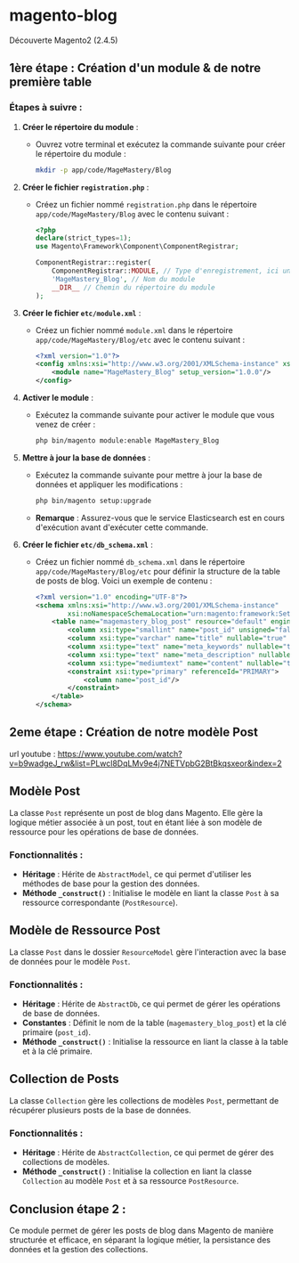 # magento-blog
Découverte Magento2 (2.4.5)

## 1ère étape : Création d'un module & de notre première table

### Étapes à suivre :

1. **Créer le répertoire du module** :
   - Ouvrez votre terminal et exécutez la commande suivante pour créer le répertoire du module :
     ```bash
     mkdir -p app/code/MageMastery/Blog
     ```

2. **Créer le fichier `registration.php`** :
   - Créez un fichier nommé `registration.php` dans le répertoire `app/code/MageMastery/Blog` avec le contenu suivant :
     ```php
     <?php 
     declare(strict_types=1);
     use Magento\Framework\Component\ComponentRegistrar;

     ComponentRegistrar::register(
         ComponentRegistrar::MODULE, // Type d'enregistrement, ici un module
         'MageMastery_Blog', // Nom du module
         __DIR__ // Chemin du répertoire du module
     );
     ```

3. **Créer le fichier `etc/module.xml`** :
   - Créez un fichier nommé `module.xml` dans le répertoire `app/code/MageMastery/Blog/etc` avec le contenu suivant :
     ```xml
     <?xml version="1.0"?>
     <config xmlns:xsi="http://www.w3.org/2001/XMLSchema-instance" xsi:noNamespaceSchemaLocation="urn:magento:framework:Module/etc/module.xsd">
         <module name="MageMastery_Blog" setup_version="1.0.0"/>
     </config>
     ```

4. **Activer le module** :
   - Exécutez la commande suivante pour activer le module que vous venez de créer :
     ```bash
     php bin/magento module:enable MageMastery_Blog
     ```

5. **Mettre à jour la base de données** :
   - Exécutez la commande suivante pour mettre à jour la base de données et appliquer les modifications :
     ```bash
     php bin/magento setup:upgrade
     ```
   - **Remarque** : Assurez-vous que le service Elasticsearch est en cours d'exécution avant d'exécuter cette commande.

6. **Créer le fichier `etc/db_schema.xml`** :
   - Créez un fichier nommé `db_schema.xml` dans le répertoire `app/code/MageMastery/Blog/etc` pour définir la structure de la table de posts de blog. Voici un exemple de contenu :
     ```xml
     <?xml version="1.0" encoding="UTF-8"?>
     <schema xmlns:xsi="http://www.w3.org/2001/XMLSchema-instance"
             xsi:noNamespaceSchemaLocation="urn:magento:framework:Setup/Declaration/Schema/etc/schema.xsd">
         <table name="magemastery_blog_post" resource="default" engine="innodb" comment="MageMastery Blog Post table">
             <column xsi:type="smallint" name="post_id" unsigned="false" nullable="false" identity="true"/>
             <column xsi:type="varchar" name="title" nullable="true" length="255" comment="titre du post"/>
             <column xsi:type="text" name="meta_keywords" nullable="true" comment="mots clés du post"/>
             <column xsi:type="text" name="meta_description" nullable="true" comment="description du post"/>
             <column xsi:type="mediumtext" name="content" nullable="true" comment="contenu du post"/>
             <constraint xsi:type="primary" referenceId="PRIMARY">
                 <column name="post_id"/>
             </constraint>
         </table>
     </schema>
     ```


## 2eme étape : Création de notre modèle Post
url youtube : https://www.youtube.com/watch?v=b9wadgeJ_rw&list=PLwcl8DqLMv9e4j7NETVpbG2BtBkqsxeor&index=2

## Modèle Post
La classe `Post` représente un post de blog dans Magento. Elle gère la logique métier associée à un post, tout en étant liée à son modèle de ressource pour les opérations de base de données.

### Fonctionnalités :
- **Héritage** : Hérite de `AbstractModel`, ce qui permet d'utiliser les méthodes de base pour la gestion des données.
- **Méthode `_construct()`** : Initialise le modèle en liant la classe `Post` à sa ressource correspondante (`PostResource`).

## Modèle de Ressource Post
La classe `Post` dans le dossier `ResourceModel` gère l'interaction avec la base de données pour le modèle `Post`.

### Fonctionnalités :
- **Héritage** : Hérite de `AbstractDb`, ce qui permet de gérer les opérations de base de données.
- **Constantes** : Définit le nom de la table (`magemastery_blog_post`) et la clé primaire (`post_id`).
- **Méthode `_construct()`** : Initialise la ressource en liant la classe à la table et à la clé primaire.

## Collection de Posts
La classe `Collection` gère les collections de modèles `Post`, permettant de récupérer plusieurs posts de la base de données.

### Fonctionnalités :
- **Héritage** : Hérite de `AbstractCollection`, ce qui permet de gérer des collections de modèles.
- **Méthode `_construct()`** : Initialise la collection en liant la classe `Collection` au modèle `Post` et à sa ressource `PostResource`.

## Conclusion étape 2 :
Ce module permet de gérer les posts de blog dans Magento de manière structurée et efficace, en séparant la logique métier, la persistance des données et la gestion des collections.


